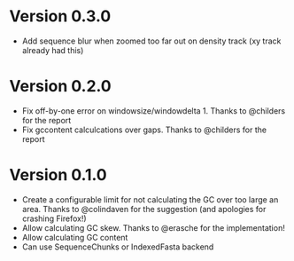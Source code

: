 # Version 0.3.0

- Add sequence blur when zoomed too far out on density track (xy track already had this)

# Version 0.2.0

- Fix off-by-one error on windowsize/windowdelta 1. Thanks to @childers for the report
- Fix gccontent calculcations over gaps. Thanks to @childers for the report

# Version 0.1.0

- Create a configurable limit for not calculating the GC over too large an area. Thanks to @colindaven for the suggestion (and apologies for crashing Firefox!)
- Allow calculating GC skew. Thanks to @erasche for the implementation!
- Allow calculating GC content
- Can use SequenceChunks or IndexedFasta backend
